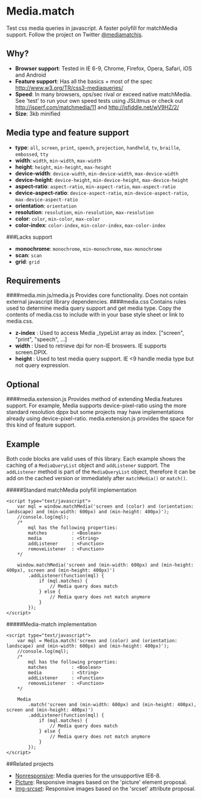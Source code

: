 Media.match
===========

Test css media queries in javascript. A faster polyfill for matchMedia support. Follow the project on Twitter [@mediamatchjs](https://twitter.com/mediamatchjs).

Why?
---
* **Browser support**: Tested in IE 6-9, Chrome, Firefox, Opera, Safari, iOS and Android
* **Feature support**: Has all the basics + most of the spec http://www.w3.org/TR/css3-mediaqueries/
* **Speed**: In many browsers, ops/sec rival or exceed native matchMedia. See 'test' to run your own speed tests using JSLitmus or check out http://jsperf.com/matchmedia/11 and http://jsfiddle.net/wV9HZ/2/
* **Size**: 3kb minified

Media type and feature support
---
* **type**:                 `all`, `screen`, `print`, `speech`, `projection`, `handheld`, `tv`, `braille`, `embossed`, `tty`
* **width**:                `width`, `min-width`, `max-width`
* **height**:               `height`, `min-height`, `max-height`
* **device-width**:         `device-width`, `min-device-width`, `max-device-width`
* **device-height**:        `device-height`, `min-device-height`, `max-device-height`
* **aspect-ratio**:         `aspect-ratio`, `min-aspect-ratio`, `max-aspect-ratio`
* **device-aspect-ratio**:  `device-aspect-ratio`, `min-device-aspect-ratio`, `max-device-aspect-ratio`
* **orientation**:          `orientation`
* **resolution**:           `resolution`, `min-resolution`, `max-resolution`
* **color**:                `color`, `min-color`, `max-color`
* **color-index**:          `color-index`, `min-color-index`, `max-color-index`

###Lacks support
* **monochrome**:           `monochrome`, `min-monochrome`, `max-monochrome`
* **scan**: `scan`
* **grid**: `grid`

Requirements
---
####media.min.js/media.js
Provides core functionality. Does not contain external javascript library dependencies.
####media.css
Contains rules used to determine media query support and get media type. Copy the contents of media.css to include with in your base style sheet or link to media.css.
* **z-index** : Used to access Media _typeList array as index. ["screen", "print", "speech", ...]
* **width**   : Used to retrieve dpi for non-IE broswers. IE supports screen.DPIX.
* **height**  : Used to test media query support. IE <9 handle media type but not query expression.

Optional
---
####media.extension.js
Provides method of extending Media.features support. For example, Media supports device-pixel-ratio using the more standard resolution dppx but some projects may have implementations already using device-pixel-ratio. media.extension.js provides the space for this kind of feature support.  

Example
---

Both code blocks are valid uses of this library. Each example shows the caching of a ```MediaQueryList``` object and ```addListener``` support.
The ```addListener``` method is part of the ```MediaQueryList``` object, therefore it can be add on the cached version or immediately after ```matchMedia()``` or ```match()```.

#####Standard matchMedia polyfill implementation
```
<script type="text/javascript">
    var mql = window.matchMedia('screen and (color) and (orientation: landscape) and (min-width: 600px) and (min-height: 400px)');
    //console.log(mql);
    /*
        mql has the following properties:
        matches         : <Boolean>
        media           : <String>
        addListener     : <Function>
        removeListener  : <Function>
    */
    
    window.matchMedia('screen and (min-width: 600px) and (min-height: 400px), screen and (min-height: 400px)')
        .addListener(function(mql) {
            if (mql.matches) {
                // Media query does match
            } else {
                // Media query does not match anymore
            }
        });
</script>
```

#####Media-match implementation
```
<script type="text/javascript">
    var mql = Media.match('screen and (color) and (orientation: landscape) and (min-width: 600px) and (min-height: 400px)');
    //console.log(mql);
    /*
        mql has the following properties:
        matches         : <Boolean>
        media           : <String>
        addListener     : <Function>
        removeListener  : <Function>
    */
    
    Media
        .match('screen and (min-width: 600px) and (min-height: 400px), screen and (min-height: 400px)')
        .addListener(function(mql) {
            if (mql.matches) {
                // Media query does match
            } else {
                // Media query does not match anymore
            }
        });
</script>
```
##Related projects
* [Nonresponsive](https://github.com/weblinc/nonresponsive): Media queries for the unsupportive IE6-8.
* [Picture](https://github.com/weblinc/picture): Responsive images based on the 'picture' element proposal.
* [Img-srcset](https://github.com/weblinc/img-srcset): Responsive images based on the 'srcset' attribute proposal.
